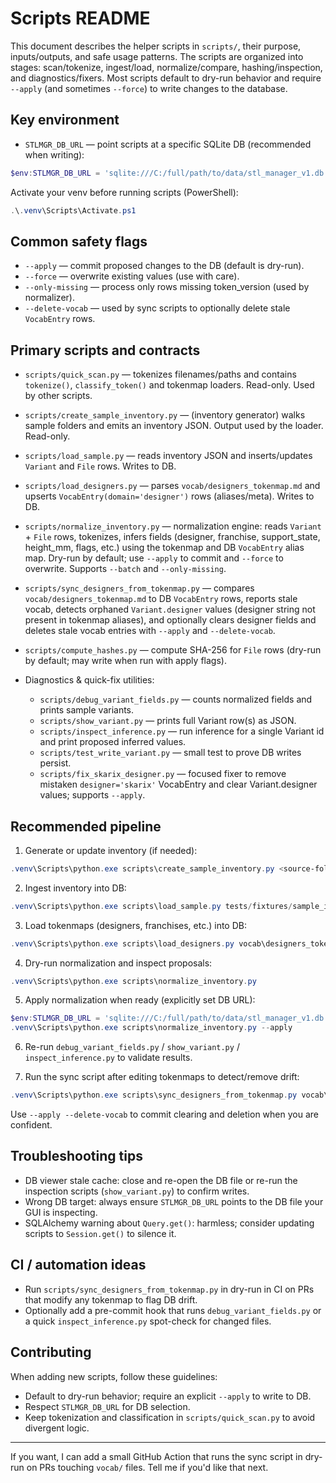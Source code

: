 # Scripts README

This document describes the helper scripts in `scripts/`, their purpose, inputs/outputs, and safe usage patterns. The scripts are organized into stages: scan/tokenize, ingest/load, normalize/compare, hashing/inspection, and diagnostics/fixers. Most scripts default to dry-run behavior and require `--apply` (and sometimes `--force`) to write changes to the database.

## Key environment

- `STLMGR_DB_URL` — point scripts at a specific SQLite DB (recommended when writing):

```powershell
$env:STLMGR_DB_URL = 'sqlite:///C:/full/path/to/data/stl_manager_v1.db'
```

Activate your venv before running scripts (PowerShell):

```powershell
.\.venv\Scripts\Activate.ps1
```

## Common safety flags

- `--apply` — commit proposed changes to the DB (default is dry-run).  
- `--force` — overwrite existing values (use with care).  
- `--only-missing` — process only rows missing token_version (used by normalizer).  
- `--delete-vocab` — used by sync scripts to optionally delete stale `VocabEntry` rows.

## Primary scripts and contracts

- `scripts/quick_scan.py` — tokenizes filenames/paths and contains `tokenize()`, `classify_token()` and tokenmap loaders. Read-only. Used by other scripts.

- `scripts/create_sample_inventory.py` — (inventory generator) walks sample folders and emits an inventory JSON. Output used by the loader. Read-only.

- `scripts/load_sample.py` — reads inventory JSON and inserts/updates `Variant` and `File` rows. Writes to DB.

- `scripts/load_designers.py` — parses `vocab/designers_tokenmap.md` and upserts `VocabEntry(domain='designer')` rows (aliases/meta). Writes to DB.

- `scripts/normalize_inventory.py` — normalization engine: reads `Variant` + `File` rows, tokenizes, infers fields (designer, franchise, support_state, height_mm, flags, etc.) using the tokenmap and DB `VocabEntry` alias map. Dry-run by default; use `--apply` to commit and `--force` to overwrite. Supports `--batch` and `--only-missing`.

- `scripts/sync_designers_from_tokenmap.py` — compares `vocab/designers_tokenmap.md` to DB `VocabEntry` rows, reports stale vocab, detects orphaned `Variant.designer` values (designer string not present in tokenmap aliases), and optionally clears designer fields and deletes stale vocab entries with `--apply` and `--delete-vocab`.

- `scripts/compute_hashes.py` — compute SHA-256 for `File` rows (dry-run by default; may write when run with apply flags).

- Diagnostics & quick-fix utilities:
  - `scripts/debug_variant_fields.py` — counts normalized fields and prints sample variants.
  - `scripts/show_variant.py` — prints full Variant row(s) as JSON.
  - `scripts/inspect_inference.py` — run inference for a single Variant id and print proposed inferred values.
  - `scripts/test_write_variant.py` — small test to prove DB writes persist.
  - `scripts/fix_skarix_designer.py` — focused fixer to remove mistaken `designer='skarix'` VocabEntry and clear Variant.designer values; supports `--apply`.

## Recommended pipeline

1. Generate or update inventory (if needed):

```powershell
.venv\Scripts\python.exe scripts\create_sample_inventory.py <source-folder> > tests/fixtures/sample_inventory.json
```

2. Ingest inventory into DB:

```powershell
.venv\Scripts\python.exe scripts\load_sample.py tests/fixtures/sample_inventory.json
```

3. Load tokenmaps (designers, franchises, etc.) into DB:

```powershell
.venv\Scripts\python.exe scripts\load_designers.py vocab\designers_tokenmap.md
```

4. Dry-run normalization and inspect proposals:

```powershell
.venv\Scripts\python.exe scripts\normalize_inventory.py
```

5. Apply normalization when ready (explicitly set DB URL):

```powershell
$env:STLMGR_DB_URL = 'sqlite:///C:/full/path/to/data/stl_manager_v1.db'
.venv\Scripts\python.exe scripts\normalize_inventory.py --apply
```

6. Re-run `debug_variant_fields.py` / `show_variant.py` / `inspect_inference.py` to validate results.

7. Run the sync script after editing tokenmaps to detect/remove drift:

```powershell
.venv\Scripts\python.exe scripts\sync_designers_from_tokenmap.py vocab\designers_tokenmap.md
```

Use `--apply --delete-vocab` to commit clearing and deletion when you are confident.

## Troubleshooting tips

- DB viewer stale cache: close and re-open the DB file or re-run the inspection scripts (`show_variant.py`) to confirm writes.  
- Wrong DB target: always ensure `STLMGR_DB_URL` points to the DB file your GUI is inspecting.  
- SQLAlchemy warning about `Query.get()`: harmless; consider updating scripts to `Session.get()` to silence it.

## CI / automation ideas

- Run `scripts/sync_designers_from_tokenmap.py` in dry-run in CI on PRs that modify any tokenmap to flag DB drift.  
- Optionally add a pre-commit hook that runs `debug_variant_fields.py` or a quick `inspect_inference.py` spot-check for changed files.

## Contributing

When adding new scripts, follow these guidelines:
- Default to dry-run behavior; require an explicit `--apply` to write to DB.  
- Respect `STLMGR_DB_URL` for DB selection.  
- Keep tokenization and classification in `scripts/quick_scan.py` to avoid divergent logic.

---
If you want, I can add a small GitHub Action that runs the sync script in dry-run on PRs touching `vocab/` files. Tell me if you'd like that next.
